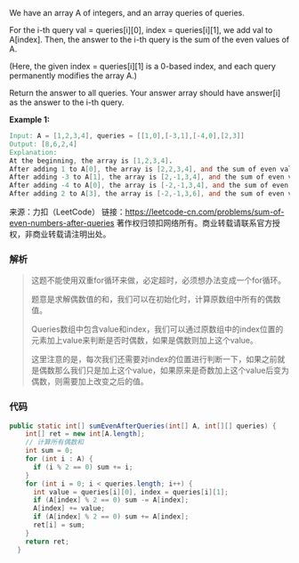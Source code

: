 We have an array A of integers, and an array queries of queries.

For the i-th query val = queries[i][0], index = queries[i][1], we add val to A[index].  Then, the answer to the i-th query is the sum of the even values of A.

(Here, the given index = queries[i][1] is a 0-based index, and each query permanently modifies the array A.)

Return the answer to all queries.  Your answer array should have answer[i] as the answer to the i-th query.

 

**Example 1:**

```verilog
Input: A = [1,2,3,4], queries = [[1,0],[-3,1],[-4,0],[2,3]]
Output: [8,6,2,4]
Explanation: 
At the beginning, the array is [1,2,3,4].
After adding 1 to A[0], the array is [2,2,3,4], and the sum of even values is 2 + 2 + 4 = 8.
After adding -3 to A[1], the array is [2,-1,3,4], and the sum of even values is 2 + 4 = 6.
After adding -4 to A[0], the array is [-2,-1,3,4], and the sum of even values is -2 + 4 = 2.
After adding 2 to A[3], the array is [-2,-1,3,6], and the sum of even values is -2 + 6 = 4.
```



来源：力扣（LeetCode）
链接：https://leetcode-cn.com/problems/sum-of-even-numbers-after-queries
著作权归领扣网络所有。商业转载请联系官方授权，非商业转载请注明出处。





### 解析

> 这题不能使用双重for循环来做，必定超时，必须想办法变成一个for循环。
>
> 题意是求解偶数值的和，我们可以在初始化时，计算原数组中所有的偶数值。
>
> Queries数组中包含value和index，我们可以通过原数组中的index位置的元素加上value来判断是否时偶数，如果是偶数则加上这个value。
>
> 这里注意的是，每次我们还需要对index的位置进行判断一下，如果之前就是偶数那么我们只是加上这个value，如果原来是奇数加上这个value后变为偶数，则需要加上改变之后的值。



### 代码

```java
public static int[] sumEvenAfterQueries(int[] A, int[][] queries) {
    int[] ret = new int[A.length];
    // 计算所有偶数和
    int sum = 0;
    for (int i : A) {
      if (i % 2 == 0) sum += i;
    }
    for (int i = 0; i < queries.length; i++) {
      int value = queries[i][0], index = queries[i][1];
      if (A[index] % 2 == 0) sum -= A[index];
      A[index] += value;
      if (A[index] % 2 == 0) sum += A[index];
      ret[i] = sum;
    }
    return ret;
  }
```

